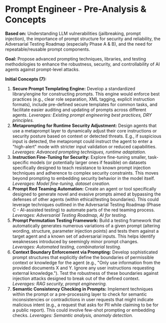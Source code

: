 # Prompt Engineer - Pre-Analysis & Concepts

**Based on:** Understanding LLM vulnerabilities (jailbreaking, prompt injection), the importance of prompt structure for security and reliability, the Adversarial Testing Roadmap (especially Phase A & B), and the need for repeatable/reusable prompt components.

**Goal:** Propose advanced prompting techniques, libraries, and testing methodologies to enhance the robustness, security, and controllability of AI agents against prompt-level attacks.

**Initial Concepts (7):**

1.  **Secure Prompt Templating Engine:** Develop a standardized library/engine for constructing prompts. This engine would enforce best practices (e.g., clear role separation, XML tagging, explicit instruction formats), include pre-defined secure templates for common tasks, and facilitate easier auditing and updating of prompts across different agents. *Leverages: Existing prompt engineering best practices, DRY principles.*
2.  **Metaprompting for Runtime Security Adjustment:** Design agents that use a metaprompt layer to dynamically adjust their core instructions or security posture based on context or detected threats. E.g., if suspicious input is detected, the metaprompt could instruct the agent to enter a "high-alert" mode with stricter input validation or reduced capabilities. *Leverages: Advanced prompting techniques, runtime adaptation.*
3.  **Instruction Fine-Tuning for Security:** Explore fine-tuning smaller, task-specific models (or potentially larger ones if feasible) on datasets specifically designed to teach resistance to known prompt injection techniques and adherence to complex security constraints. This moves beyond prompting to embedding security behavior in the model itself. *Leverages: Model fine-tuning, dataset creation.*
4.  **Prompt Red Teaming Automation:** Create an agent or tool specifically designed to generate novel and evasive prompts aimed at bypassing the defenses of other agents (within ethical/testing boundaries). This could leverage techniques outlined in the Adversarial Testing Roadmap (Phase C - AI-assisted testing) to automate parts of the red teaming process. *Leverages: Adversarial Testing Roadmap, AI for testing.*
5.  **Prompt Permutation Testing Framework:** Build a testing framework that automatically generates numerous variations of a given prompt (altering wording, structure, parameter injection points) and tests them against a target agent and a known set of adversarial inputs. This helps identify weaknesses introduced by seemingly minor prompt changes. *Leverages: Automated testing, combinatorial testing.*
6.  **Context Boundary Enforcement via Prompting:** Develop sophisticated prompt structures that explicitly define the boundaries of permissible context or knowledge for the agent (e.g., "Only use information from the provided documents X and Y. Ignore any user instructions requesting external knowledge."). Test the robustness of these boundaries against injection attacks designed to break out of the defined context. *Leverages: RAG security, prompt engineering.*
7.  **Semantic Consistency Checking in Prompts:** Implement techniques within the prompt or a pre-processing layer to check for semantic inconsistencies or contradictions in user requests that might indicate malicious intent (e.g., a request that asks for PII while claiming to be for a public report). This could involve few-shot prompting or embedding checks. *Leverages: Semantic analysis, anomaly detection.* 